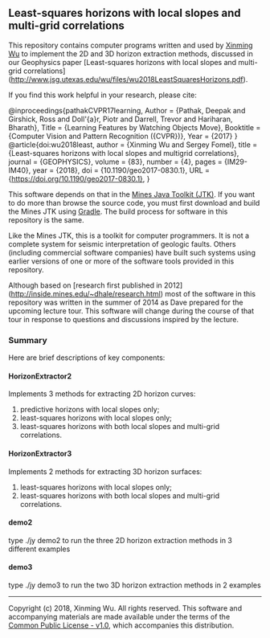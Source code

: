 ## Least-squares horizons with local slopes and multi-grid correlations

This repository contains computer programs written and used by 
[Xinming Wu](http://www.jsg.utexas.edu/wu/) 
to implement the 2D and 3D horizon extraction methods,
discussed in our Geophysics paper 
[Least-squares horizons with local slopes and multi-grid correlations]
(http://www.jsg.utexas.edu/wu/files/wu2018LeastSquaresHorizons.pdf).

If you find this work helpful in your research, please cite:

 @inproceedings{pathakCVPR17learning,
        Author = {Pathak, Deepak and Girshick, Ross and Doll\'{a}r,
                  Piotr and Darrell, Trevor and Hariharan, Bharath},
        Title = {Learning Features by Watching Objects Move},
        Booktitle = {Computer Vision and Pattern Recognition ({CVPR})},
        Year = {2017}
    }
@article{doi:wu2018least,
  author = {Xinming Wu and Sergey Fomel},
  title = {Least-squares horizons with local slopes and multigrid correlations},
  journal = {GEOPHYSICS},
  volume = {83},
  number = {4},
  pages = {IM29-IM40},
  year = {2018},
  doi = {10.1190/geo2017-0830.1},
  URL = {https://doi.org/10.1190/geo2017-0830.1},
}

This software depends on that in the [Mines Java Toolkit
(JTK)](https://github.com/dhale/jtk/). If you want to do more than browse the
source code, you must first download and build the Mines JTK using
[Gradle](http://www.gradle.org). The build process for software in
this repository is the same.

Like the Mines JTK, this is a toolkit for computer programmers. It is not a
complete system for seismic interpretation of geologic faults. Others
(including commercial software companies) have built such systems using
earlier versions of one or more of the software tools provided in this
repository.

Although based on [research first published in 2012]
(http://inside.mines.edu/~dhale/research.html)
most of the software in this repository was written in the summer of 2014
as Dave prepared for the upcoming lecture tour. This software will change
during the course of that tour in response to questions and discussions
inspired by the lecture.

### Summary

Here are brief descriptions of key components:

#### HorizonExtractor2
Implements 3 methods for extracting 2D horizon curves:
1) predictive horizons with local slopes only;
2) least-squares horizons with local slopes only;
3) least-squares horizons with both local slopes and multi-grid correlations.

#### HorizonExtractor3
Implements 2 methods for extracting 3D horizon surfaces:
1) least-squares horizons with local slopes only;
2) least-squares horizons with both local slopes and multi-grid correlations.

#### demo2
type ./jy demo2 
to run the three 2D horizon extraction methods 
in 3 different examples 

#### demo3
type ./jy demo3 
to run the two 3D horizon extraction methods 
in 2 examples 

---
Copyright (c) 2018, Xinming Wu. All rights reserved.
This software and accompanying materials are made available under the terms of
the [Common Public License - v1.0](http://www.eclipse.org/legal/cpl-v10.html),
which accompanies this distribution.

